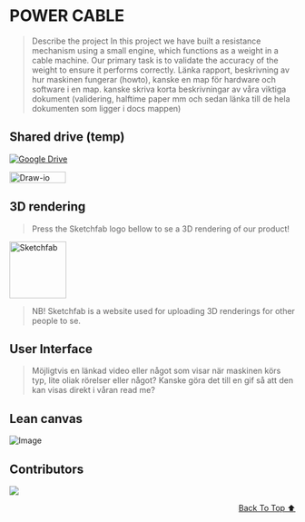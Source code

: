 # POWER CABLE
> Describe the project
> In this project we have built a resistance mechanism using a small engine, which functions as a weight in a cable machine. Our primary task is to validate the accuracy of the weight to ensure it performs correctly.
> Länka rapport, beskrivning av hur maskinen fungerar (howto), kanske en map för hardware och software i en map.
> kanske skriva korta beskrivningar av våra viktiga dokument (validering, halftime paper mm och sedan länka till de hela dokumenten som ligger i docs mappen)


## Shared drive (temp)
[![Google Drive](https://img.shields.io/badge/Google%20Drive-4285F4?logo=googledrive&logoColor=fff)](https://drive.google.com/drive/folders/1GKdPG60LBvru-e2fMha9NIqRZFCKdvjO)

<a href="https://app.diagrams.net/">
  <img src="https://github.com/HugoPersson01/Project-Course-2-KTH-Digital-Training-Equipment/blob/main/pictures/Draw-io-button.PNG" alt="Draw-io" width="99" height="20">
</a>

## 3D rendering
> Press the Sketchfab logo bellow to se a 3D rendering of our product!
<a href = "https://sketchfab.com/3d-models/projekt3d-6b6fb44155ed42e9aa5e08ebe1b3ae99">
  <img src="https://github.com/HugoPersson01/Project-Course-2-KTH-Digital-Training-Equipment/blob/main/pictures/sketchfab.png" alt="Sketchfab" width="100" height = "100">
</a>

> NB! Sketchfab is a website used for uploading 3D renderings for other people to se.

## User Interface
> Möjligtvis en länkad video eller något som visar när maskinen körs typ, lite oliak rörelser eller något?
> Kanske göra det till en gif så att den kan visas direkt i våran read me?


## Lean canvas
![Image](https://github.com/user-attachments/assets/80127c9e-17d7-412f-a379-abc8f2e61ad0)



## Contributors

<a href="https://github.com/HugoPersson01/Project-Course-2-KTH-Digital-Training-Equipment/graphs/contributors">
  <img src="https://contrib.rocks/image?repo=HugoPersson01/Project-Course-2-KTH-Digital-Training-Equipment" />
</a>




<div align="right">

[Back To Top ⬆️](#This-project)
</div>




